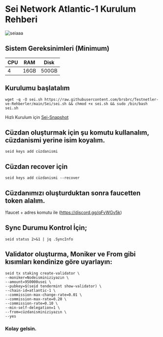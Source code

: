 # Sei Network Atlantic-1 Kurulum Rehberi

![seiaaa](https://user-images.githubusercontent.com/107190154/184557653-f4a3a698-020c-4197-ab14-ec30fef8d8e1.png)

## Sistem Gereksinimleri (Minimum)

|CPU | RAM  | Disk  | 
|----|------|----------|
|   4| 16GB  | 500GB    |


## Kurulumu başlatalım

```
wget -q -O sei.sh https://raw.githubusercontent.com/brsbrc/Testnetler-ve-Rehberler/main/Sei/sei.sh && chmod +x sei.sh && sudo /bin/bash sei.sh
```

Hızlı Kurulum için [Sei-Snapshot](https://github.com/brsbrc/Testnetler-ve-Rehberler/blob/main/Sei/Snapshot/snapshot-statesync.md)

## Cüzdan oluşturmak için şu komutu kullanalım, cüzdanismi yerine isim koyalım.
```
seid keys add cüzdanismi
```
## Cüzdan recover için 

```
seid keys add cüzdanismi --recover
```

## Cüzdanımızı oluşturduktan sonra faucetten token alalım.  

!faucet + adres komutu ile (https://discord.gg/qFvWGv5k)

## Sync Durumu Kontrol İçin;

```
seid status 2>&1 | jq .SyncInfo
```

## Validator oluşturma, Moniker ve From gibi kısımları kendinize göre uyarlayın:

```
seid tx staking create-validator \
--moniker=Nodeisminiziyazın \
--amount=950000usei \
--pubkey=$(seid tendermint show-validator) \
--chain-id=atlantic-1 \
--commission-max-change-rate=0.01 \
--commission-max-rate=0.20 \
--commission-rate=0.10 \
--min-self-delegation=1 \
--from=cüzdanisminiziyazın \
--yes
```

### Kolay gelsin.

